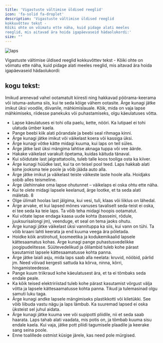```yaml
---
title: 'Vigastuste vältimise üldised reeglid'
icon: 'fa-solid fa-droplet'
description: 'Vigastuste vältimise üldised reeglid
kokkuvõttev tekst -
Kõiki ohte on võimatu ette näha, kuid pidage alati meeles
reeglid, mis aitavad ära hoida igapäevaseid hädaolukordi:'
size: ""
---
```


![laps](/img/beebi.png)

Vigastuste vältimise üldised reeglid
kokkuvõttev tekst -
Kõiki ohte on võimatu ette näha, kuid pidage alati meeles
reeglid, mis aitavad ära hoida igapäevaseid hädaolukordi:

## kogu tekst:
Imikud arenevad vahel ootamatult kiiresti ning hakkavad
pöörama-keerama või istuma-astuma siis, kui te seda
kõige vähem ootasite. Ärge kunagi jätke imikut üksi
voodile, diivanile, mähkimislauale. Kõik, mida on vaja
lapse mähkimiseks, riidesse panekuks või puhastamiseks, olgu käeulatuses võtta.
- Lapse käeulatuses ei tohi olla paelu, kette, nööri. Ka lutipael ei tohi ulatuda ümber kaela.
- Pange beebi kiik alati põrandale ja beebi seal rihmaga
kinni.
- Ärge kunagi jätke imikut või väikelast koera või kassiga
üksi.
- Ärge kunagi võtke kätte midagi kuuma, kui laps on teil
süles.
- Ärge jätke last üksi mängima lahtise aknaga tuppa või
vee äärde.
- Hakake väikelast varakult õpetama, kuidas käituda
tänaval.
- Kui sõidutate last jalgrattatoolis, tuleb talle koos tooliga
osta ka kiiver.
- Ärge kunagi hüüdke last, kui ta on teisel pool teed. Laps
hakkab alati kohe jooksma teie poole ja võib jääda auto
alla.
- Ärge jätke imikut ja väikelast teiste väikeste laste hoole
alla. Hoidjaks sobib alles teismeline.
- Ärge ülehinnake oma lapse ohutunnet – väikelaps ei
oska ohtu ette näha.
- Kui te olete midagi lapsele keelanud, ärge lootke, et ta
seda alati mäletab.
8
- Olge ülimalt hoolas last jälgima, kui vesi, tuli, klaas või
liiklus on lähedal.
- Ärge arvake, et kui lapsed mõnes vanuses tavaliselt
seda-teist ei oska, ei tee seda ka teie laps. Ta võib teha
midagi hoopis ootamatut.
- Kui võtate lapse endaga kaasa uude kohta (basseini,
rõdule, juuksurisalongi jm), veenduge, et seal on tema
jaoks ohutu.
- Ärge kunagi jätke väikelast üksi vannituppa ka siis, kui
vann on tühi. Ta võib kraani lahti keerata ja end kuuma
veega ära põletada.
- Hoidke kõik arstirohud, kosmeetika ja kodukemikaalid
lapsele kättesaamatus kohas. Ärge kunagi pange
puhastusvedelikke joogipudelitesse. Süütevedelikud
ja õlilambid tuleb kohe pärast kasutamist lapsele kättesaamatusse kohta panna.
- Ärge jätke laiali asju, mida laps saab alla neelata: kruvid,
nööbid, pärlid jm. Need võivad kergesti sattuda ka kõrva,
ninna, kõrri, hingamisteedesse.
- Pange kuum triikraud kohe käeulatusest ära, et ta ei
tõmbaks seda endale peale.
- Ka kõik teised elektririistad tuleb kohe pärast kasutamist
võrgust välja võtta ja lapsele kättesaamatusse kohta
panna. Tikud ja tulemasinad olgu samuti luku taga.
- Ärge kunagi andke lapsele mängimiseks plastikkotti või
kiletükki. See võib liibuda vastu nägu ja laps lämbub. Ka
suuremad lapsed ei oska üksteist sel juhul aidata.
- Ärge kunagi jätke kuuma vee või supipotti pliidile, nii et
seda saab haarata. Laps tahab alati vaadata, mis potis on,
ja tõmbab kuuma sisu endale kaela. Kui vaja, jätke pott
pliidi tagumisele plaadile ja keerake sang seina poole.
- Enne toalillede ostmist küsige järele, kas need pole
mürgised.